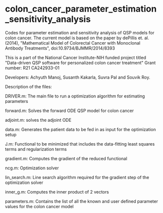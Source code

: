 # colon_cancer_parameter_estimation_sensitivity_analysis
Codes for parameter estimation and sensitivity analysis of QSP models for colon cancer. 
The current model is based on the paper by dePillis et. al. (2014), "Mathematical Model of Colorectal Cancer with Monoclonal Antibody Treatments", doi:10.9734/BJMMR/2014/8393 

This is a part of the National Cancer Institute-NIH funded project titled "Data-driven QSP software for personalized colon cancer treatment"
Grant number: R21 CA242933-01

Developers: Achyuth Manoj, Susanth Kakarla, Suvra Pal and Souvik Roy.

Description of the files:

DRIVER.m: The main file to run a optimization algorithm for estimating parameters

forward.m: Solves the forward ODE QSP model for colon cancer

adjoint.m: solves the adjoint ODE 

data.m: Generates the patient data to be fed in as input for the optimization setup

J.m: Functional to be minimized that includes the data-fitting least squares terms and regularization terms

gradient.m: Computes the gradient of the reduced functional

ncg.m: Optimization solver

lin_search.m: Line search algorithm required for the gradient step of the optimization solver

inner_g.m: Computes the inner product of 2 vectors

parameters.m: Contains the list of all the known and user defined parameter values for the colon cancer model
